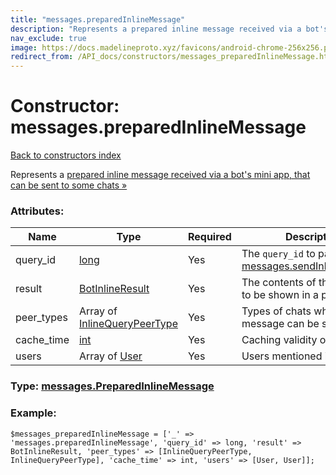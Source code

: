 ```yaml
---
title: "messages.preparedInlineMessage"
description: "Represents a prepared inline message received via a bot's mini app, that can be sent to some chats »"
nav_exclude: true
image: https://docs.madelineproto.xyz/favicons/android-chrome-256x256.png
redirect_from: /API_docs/constructors/messages_preparedInlineMessage.html
---
```

# Constructor: messages.preparedInlineMessage  
[Back to constructors index](/API_docs/constructors/index.html)



Represents a [prepared inline message received via a bot's mini app, that can be sent to some chats »](https://core.telegram.org/api/bots/inline#21-using-a-prepared-inline-message)

### Attributes:

| Name     |    Type       | Required | Description |
|----------|---------------|----------|-------------|
|query\_id|[long](/API_docs/types/long.html) | Yes|The `query_id` to pass to [messages.sendInlineBotResult](../methods/messages.sendInlineBotResult.html)|
|result|[BotInlineResult](/API_docs/types/BotInlineResult.html) | Yes|The contents of the message, to be shown in a preview|
|peer\_types|Array of [InlineQueryPeerType](/API_docs/types/InlineQueryPeerType.html) | Yes|Types of chats where this message can be sent|
|cache\_time|[int](/API_docs/types/int.html) | Yes|Caching validity of the results|
|users|Array of [User](/API_docs/types/User.html) | Yes|Users mentioned in the results|



### Type: [messages.PreparedInlineMessage](/API_docs/types/messages.PreparedInlineMessage.html)


### Example:

```
$messages_preparedInlineMessage = ['_' => 'messages.preparedInlineMessage', 'query_id' => long, 'result' => BotInlineResult, 'peer_types' => [InlineQueryPeerType, InlineQueryPeerType], 'cache_time' => int, 'users' => [User, User]];
```  
